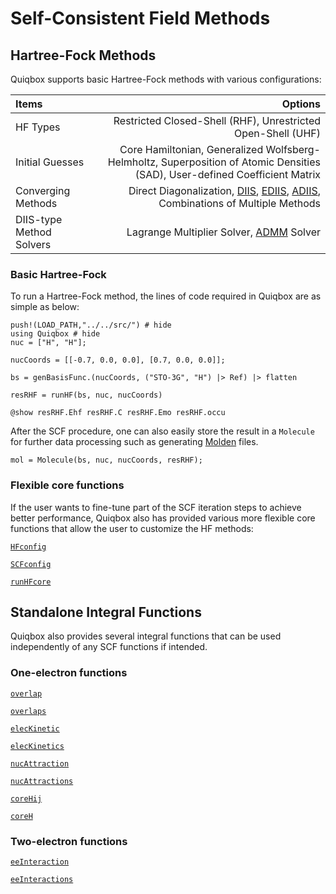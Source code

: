 # Self-Consistent Field Methods

## Hartree-Fock Methods

Quiqbox supports basic Hartree-Fock methods with various configurations: 

| Items | Options |
| :---  |  ---:   |
| HF Types | Restricted Closed-Shell (RHF), Unrestricted Open-Shell (UHF) |
| Initial Guesses | Core Hamiltonian, Generalized Wolfsberg-Helmholtz, Superposition of Atomic Densities (SAD), User-defined Coefficient Matrix |
| Converging Methods | Direct Diagonalization, [DIIS](https://onlinelibrary.wiley.com/doi/10.1002/jcc.540030413), [EDIIS](https://aip.scitation.org/doi/abs/10.1063/1.1470195), [ADIIS](https://aip.scitation.org/doi/10.1063/1.3304922), Combinations of Multiple Methods |
| DIIS-type Method Solvers | Lagrange Multiplier Solver, [ADMM](https://github.com/JuliaFirstOrder/SeparableOptimization.jl) Solver |

### Basic Hartree-Fock

To run a Hartree-Fock method, the lines of code required in Quiqbox are as simple as below:
```@repl 3
push!(LOAD_PATH,"../../src/") # hide
using Quiqbox # hide
nuc = ["H", "H"];

nucCoords = [[-0.7, 0.0, 0.0], [0.7, 0.0, 0.0]];

bs = genBasisFunc.(nucCoords, ("STO-3G", "H") |> Ref) |> flatten

resRHF = runHF(bs, nuc, nucCoords)

@show resRHF.Ehf resRHF.C resRHF.Emo resRHF.occu
```

After the SCF procedure, one can also easily store the result in a `Molecule` for further data processing such as generating [Molden](@ref) files.
```@repl 3
mol = Molecule(bs, nuc, nucCoords, resRHF);
```

### Flexible core functions

If the user wants to fine-tune part of the SCF iteration steps to achieve better performance, Quiqbox also has provided various more flexible core functions that 
allow the user to customize the HF methods:

[`HFconfig`](@ref)

[`SCFconfig`](@ref)

[`runHFcore`](@ref)

## Standalone Integral Functions

Quiqbox also provides several integral functions that can be used independently of any SCF functions if intended.

### One-electron functions

[`overlap`](@ref)

[`overlaps`](@ref)

[`elecKinetic`](@ref)

[`elecKinetics`](@ref)

[`nucAttraction`](@ref)

[`nucAttractions`](@ref)

[`coreHij`](@ref)

[`coreH`](@ref)

### Two-electron functions

[`eeInteraction`](@ref)

[`eeInteractions`](@ref)